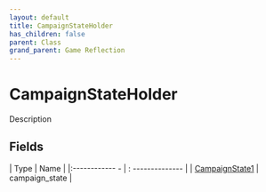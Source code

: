 ```yaml
---
layout: default
title: CampaignStateHolder
has_children: false
parent: Class
grand_parent: Game Reflection
---
```

# CampaignStateHolder
Description 

## Fields
| Type | Name |
|:------------ - | : -------------- |
| [CampaignState1](game-reflection/components/campaign_state1.md) | campaign_state |
